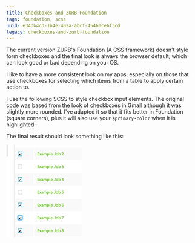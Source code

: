 ```yaml
---
title: Checkboxes and ZURB Foundation
tags: foundation, scss
uuid: e34db4cd-1b4e-402a-abcf-45460ce6f3cd
legacy: checkboxes-and-zurb-foundation
---
```


The current version ZURB's Foundation (A CSS framework) doesn't style form checkboxes and the final look is always the browser default, which can look good or bad depending on your OS.

I like to have a more consistent look on my apps, especially on those that use checkboxes for selecting which items from a table to apply certain action to.

I use the following SCSS to style checkbox input elements. The original code was based from the look of checkboxes in Gmail although it was slightly more rounded. I've adapted it so that it fits better in Foundation (square corners), plus it will also use your `$primary-color` when it is highlighted:

<script src="https://gist.github.com/etcinit/86464e5a9e3d362e24a6.js"></script>

The final result should look something like this:

<img src="/images/posts/foundation-checkbox.png" style="max-width: 200px; margin-left: auto; margin-right: auto">
